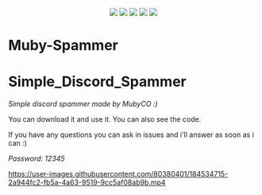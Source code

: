 <p align="center">
  <img src="https://img.shields.io/github/languages/top/MubyCO/Muby-Spammer?style=flat-square">
  <img src="https://img.shields.io/github/last-commit/MubyCO/Muby-Spammer?style=flat-square">
  <img src="https://sonarcloud.io/api/project_badges/measure?project=MubyCO/Muby-Spammer&metric=ncloc"/>
  <img src="https://img.shields.io/github/stars/MubyCO/Muby-Spammer?color=%02B039&label=Stars&style=flat-square">
  <img src="https://img.shields.io/github/forks/MubyCO/Muby-Spammer?color=%02B039&label=Forks&style=flat-square">
</p>

# Muby-Spammer

# Simple_Discord_Spammer

*Simple discord spammer made by MubyCO :)*

You can download it and use it.
You can also see the code.

If you have any questions you can ask in issues and i'll answer as soon as i can :)

_*Password: 12345*_

https://user-images.githubusercontent.com/80380401/184534715-2a944fc2-fb5a-4a63-9519-9cc5af08ab9b.mp4

